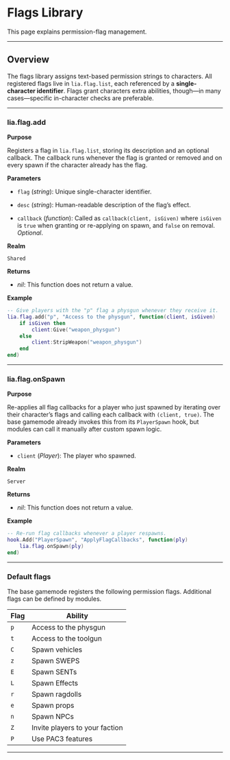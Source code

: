# Flags Library

This page explains permission-flag management.

---

## Overview

The flags library assigns text-based permission strings to characters. All registered flags live in `lia.flag.list`, each referenced by a **single-character identifier**. Flags grant characters extra abilities, though—in many cases—specific in-character checks are preferable.

---

### lia.flag.add

**Purpose**

Registers a flag in `lia.flag.list`, storing its description and an optional callback. The callback runs whenever the flag is granted or removed and on every spawn if the character already has the flag.

**Parameters**

* `flag` (*string*): Unique single-character identifier.

* `desc` (*string*): Human-readable description of the flag’s effect.

* `callback` (*function*): Called as `callback(client, isGiven)` where `isGiven` is `true` when granting or re-applying on spawn, and `false` on removal. *Optional*.

**Realm**

`Shared`

**Returns**

* *nil*: This function does not return a value.

**Example**

```lua
-- Give players with the "p" flag a physgun whenever they receive it.
lia.flag.add("p", "Access to the physgun", function(client, isGiven)
    if isGiven then
        client:Give("weapon_physgun")
    else
        client:StripWeapon("weapon_physgun")
    end
end)
```

---

### lia.flag.onSpawn

**Purpose**

Re-applies all flag callbacks for a player who just spawned by iterating over their character’s flags and calling each callback with `(client, true)`. The base gamemode already invokes this from its `PlayerSpawn` hook, but modules can call it manually after custom spawn logic.

**Parameters**

* `client` (*Player*): The player who spawned.

**Realm**

`Server`

**Returns**

* *nil*: This function does not return a value.

**Example**

```lua
-- Re-run flag callbacks whenever a player respawns.
hook.Add("PlayerSpawn", "ApplyFlagCallbacks", function(ply)
    lia.flag.onSpawn(ply)
end)
```

---

### Default flags

The base gamemode registers the following permission flags. Additional flags can be defined by modules.

| Flag | Ability                        |
| ---- | ------------------------------ |
| `p`  | Access to the physgun          |
| `t`  | Access to the toolgun          |
| `C`  | Spawn vehicles                 |
| `z`  | Spawn SWEPS                    |
| `E`  | Spawn SENTs                    |
| `L`  | Spawn Effects                  |
| `r`  | Spawn ragdolls                 |
| `e`  | Spawn props                    |
| `n`  | Spawn NPCs                     |
| `Z`  | Invite players to your faction |
| `P`  | Use PAC3 features              |

---